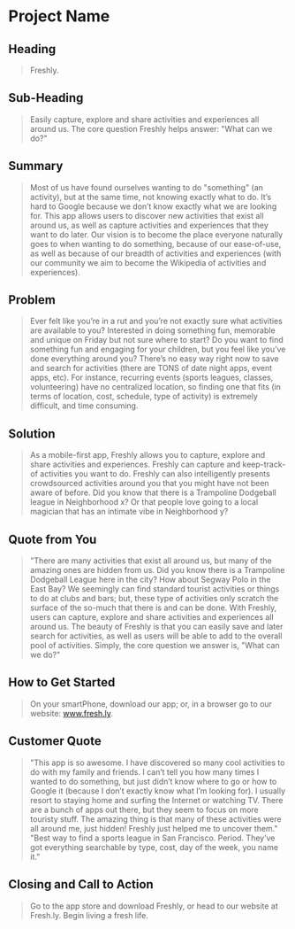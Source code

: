 # Project Name #

<!--
> This material was originally posted [here](http://www.quora.com/What-is-Amazons-approach-to-product-development-and-product-management). It is reproduced here for posterities sake.

There is an approach called "working backwards" that is widely used at Amazon. They work backwards from the customer, rather than starting with an idea for a product and trying to bolt customers onto it. While working backwards can be applied to any specific product decision, using this approach is especially important when developing new products or features.

For new initiatives a product manager typically starts by writing an internal press release announcing the finished product. The target audience for the press release is the new/updated product's customers, which can be retail customers or internal users of a tool or technology. Internal press releases are centered around the customer problem, how current solutions (internal or external) fail, and how the new product will blow away existing solutions.

If the benefits listed don't sound very interesting or exciting to customers, then perhaps they're not (and shouldn't be built). Instead, the product manager should keep iterating on the press release until they've come up with benefits that actually sound like benefits. Iterating on a press release is a lot less expensive than iterating on the product itself (and quicker!).

If the press release is more than a page and a half, it is probably too long. Keep it simple. 3-4 sentences for most paragraphs. Cut out the fat. Don't make it into a spec. You can accompany the press release with a FAQ that answers all of the other business or execution questions so the press release can stay focused on what the customer gets. My rule of thumb is that if the press release is hard to write, then the product is probably going to suck. Keep working at it until the outline for each paragraph flows.

Oh, and I also like to write press-releases in what I call "Oprah-speak" for mainstream consumer products. Imagine you're sitting on Oprah's couch and have just explained the product to her, and then you listen as she explains it to her audience. That's "Oprah-speak", not "Geek-speak".

Once the project moves into development, the press release can be used as a touchstone; a guiding light. The product team can ask themselves, "Are we building what is in the press release?" If they find they're spending time building things that aren't in the press release (overbuilding), they need to ask themselves why. This keeps product development focused on achieving the customer benefits and not building extraneous stuff that takes longer to build, takes resources to maintain, and doesn't provide real customer benefit (at least not enough to warrant inclusion in the press release).
 -->

## Heading ##
  > Freshly.

## Sub-Heading ##
  > Easily capture, explore and share activities and experiences all around us.  The core question Freshly helps answer: "What can we do?"

## Summary ##
  > Most of us have found ourselves wanting to do "something" (an activity), but at the same time, not knowing exactly what to do.  It’s hard to Google because we don’t know exactly what we are looking for.  This app allows users to discover new activities that exist all around us, as well as capture activities and experiences that they want to do later.  Our vision is to become the place everyone naturally goes to when wanting to do something, because of our ease-of-use, as well as because of our breadth of activities and experiences (with our community we aim to become the Wikipedia of activities and experiences).

## Problem ##
  > Ever felt like you’re in a rut and you’re not exactly sure what activities are available to you?  Interested in doing something fun, memorable and unique on Friday but not sure where to start? Do you want to find something fun and engaging for your children, but you feel like you’ve done everything around you?
  > There’s no easy way right now to save and search for activities (there are TONS of date night apps, event apps, etc).  For instance, recurring events (sports leagues, classes, volunteering) have no centralized location, so finding one that fits (in terms of location, cost, schedule, type of activity) is extremely difficult, and time consuming.

## Solution ##
  > As a mobile-first app, Freshly allows you to capture, explore and share activities and experiences.  Freshly can capture and keep-track-of activities you want to do.  Freshly can also intelligently presents crowdsourced activities around you that you might have not been aware of before. Did you know that there is a Trampoline Dodgeball league in Neighborhood x?  Or that people love going to a local magician that has an intimate vibe in Neighborhood y?

## Quote from You ##
  > "There are many activities that exist all around us, but many of the amazing ones are hidden from us.  Did you know there is a Trampoline Dodgeball League here in the city?  How about Segway Polo in the East Bay?  We seemingly can find standard tourist activities or things to do at clubs and bars; but, these type of activities only scratch the surface of the so-much that there is and can be done.  With Freshly, users can capture, explore and share activities and experiences all around us.  The beauty of Freshly is that you can easily save and later search for activities, as well as users will be able to add to the overall pool of activities.  Simply, the core question we answer is, "What can we do?"

## How to Get Started ##
  > On your smartPhone, download our app; or, in a browser go to our website: www.fresh.ly.

## Customer Quote ##
  > "This app is so awesome.  I have discovered so many cool activities to do with my family and friends.  I can’t tell you how many times I wanted to do something, but just didn’t know where to go or how to Google it (because I don’t exactly know what I’m looking for).  I usually resort to staying home and surfing the Internet or watching TV.  There are a bunch of apps out there, but they seem to focus on more touristy stuff.  The amazing thing is that many of these activities were all around me, just hidden!  Freshly just helped me to uncover them."
  > "Best way to find a sports league in San Francisco. Period.  They’ve got everything searchable by type, cost, day of the week, you name it."


## Closing and Call to Action ##
  > Go to the app store and download Freshly, or head to our website at Fresh.ly.  Begin living a fresh life.
